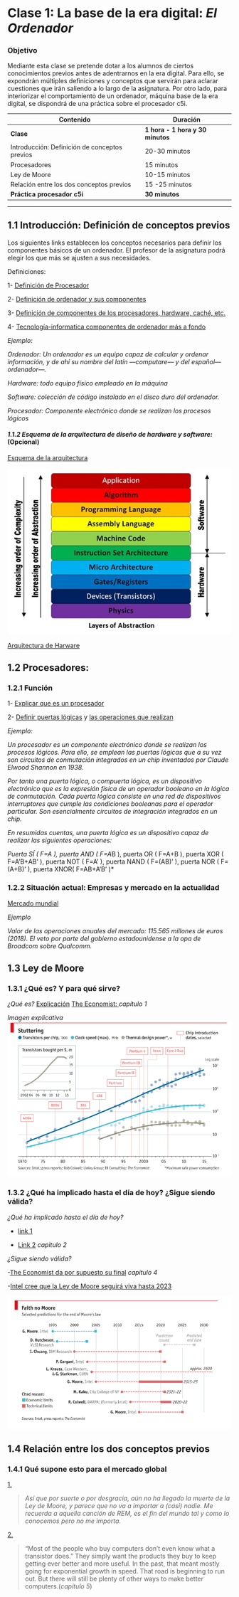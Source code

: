 # Clase 1: La base de la era digital: *El Ordenador*

### Objetivo

Mediante esta clase se pretende dotar a los alumnos de ciertos conocimientos previos antes de adentrarnos en la era digital. Para ello, se expondrán múltiples definiciones y conceptos que servirán para aclarar cuestiones que irán saliendo a lo largo de la asignatura. Por otro lado, para interiorizar el comportamiento de un ordenador, máquina base de la era digital, se dispondrá de una práctica sobre el procesador c5i.

| Contenido | Duración |
| ----- | ----- |
| **Clase** | **1 hora - 1 hora y 30 minutos** |
| Introducción: Definición de conceptos previos | 20-30 minutos |
|	Procesadores | 15 minutos |
|	Ley de Moore | 10-15 minutos |
| Relación entre los dos conceptos previos | 15 -25 minutos |
| **Práctica procesador c5i** | **30 minutos** |

***

## 1.1	Introducción: Definición de conceptos previos

Los siguientes links establecen los conceptos necesarios para definir los componentes básicos de un ordenador. El profesor de la asignatura podrá elegir los que más se ajusten a sus necesidades.

Definiciones:

1- [Definición de Procesador](https://www.google.com/search?rlz=1C1CHBD_esES774ES778&ei=iLzKXNTmL4XPgweYwJPIAg&q=definci%C3%B3n+procesador&oq=definci%C3%B3n+procesador&gs_l=psy-ab.3..35i304i39i70i249j35i304i39j0i13j0i22i30l7.75188.85512..85707...0.0..1.514.4009.3j9j3j4j0j1....2..0....1..gws-wiz.......0i71j35i39j0i67j0i131j0j35i39i70i249j0i20i263j0i10j0i67i70i249j0i13i30j0i8i13i10i30j0i8i13i30.gdrVvqxmiYI)

2- [Definición de ordenador y sus componentes](https://www.deordenadores.com/cuales-son-los-componentes-de-un-ordenador/)

3- [Definición de componentes de los procesadores, hardware, caché, etc.](https://conceptodefinicion.de/procesador/)

4- [Tecnología-informatica componentes de ordenador más a fondo](https://tecnologia-informatica.com/componentes-de-una-computadora/)

*Ejemplo:*

*Ordenador: Un ordenador es un equipo capaz de calcular y ordenar información, y de ahí su nombre del latín —computare— y del español—ordenador—.*

*Hardware: todo equipo físico empleado en la máquina*

*Software: colección de código instalado en el disco duro del ordenador.*

*Procesador: Componente electrónico donde se realizan los procesos lógicos*

#### *1.1.2 Esquema de la arquitectura de diseño de hardware y software:* (Opcional)

[Esquema de la arquitectura](https://sites.google.com/site/yhouycsp/reflections/2-10-hardware-and-software-abstractions)

![Alt text](Esquema%20Arquitectura.jpg)

[Arquitectura de Harware](https://electronics.stackexchange.com/questions/353915/what-is-the-role-of-isa-instruction-set-architecture-in-the-comp-arch-abstract)

## 1.2	Procesadores: 

### 1.2.1 Función

1- [Explicar que es un procesador](https://conceptodefinicion.de/procesador/)

2- [Definir puertas lógicas](http://natypine7.files.wordpress.com/) y [las operaciones que realizan](https://www.etsist.upm.es/estaticos/ingeniatic/index.php/tecnologias/item/563-puertas-l%C3%B3gicas%3Ftmpl=component&print=1.html)

*Ejemplo:*

*Un procesador es un componente electrónico donde se realizan los procesos lógicos. Para ello, se emplean las puertas lógicas que a su vez son circuitos de conmutación integrados en un chip inventados por Claude Elwood Shannon en 1938.*

*Por tanto una puerta lógica, o compuerta lógica, es un dispositivo electrónico que es la expresión física de un operador booleano en la lógica de conmutación. Cada puerta lógica consiste en una red de dispositivos interruptores que cumple las condiciones booleanas para el operador particular. Son esencialmente circuitos de integración integrados en un chip.*

*En resumidas cuentas, una puerta lógica es un dispositivo capaz de realizar las siguientes operaciones:*

*Puerta SÍ ( F=A ), puerta AND ( F=A*B ), puerta OR ( F=A+B ), puerta XOR ( F=A’B+AB’ ), puerta NOT ( F=A’ ), puerta NAND ( F=(AB)’ ), puerta NOR ( F=(A+B)’ ),  puerta XNOR( F=AB+A’B’ )*

### 1.2.2 Situación actual: Empresas y mercado en la actualidad

[Mercado mundial](http://rsocial.expansionpro.orbyt.es/epaper/xml_epaper/Expansi%C3%B3n/23_03_2018/pla_3995_Pais_Vasco/xml_arts/art_15913300.xml?SHARE=6C23C0F29C6C4F158F7CA6264B486305B653D3AF53CFD54244B9CF7F68DE73BF14CBCE99C5EC78615BF7C9B4D7C7F90607B0FB44DE6065CB19F2D0AC7F842D244C32B6546A48F6A2C32ED77B3375B50D79C402F47193576E1367062FF0C4154A)

*Ejemplo*

*Valor de las operaciones anuales del mercado: 115.565 millones de euros (2018). El veto por parte del gobierno estadounidense a la opa de Broadcom sobre Qualcomm.*

## 1.3	Ley de Moore

### 1.3.1 ¿Qué es? Y para qué sirve?

*¿Qué es?*
[Explicación](https://www.profesionalreview.com/2018/04/01/que-es-la-ley-de-moore-y-para-que-sirve/)
[The Economist: ](https://www.economist.com/technology-quarterly/2016-03-12/after-moores-law) *capítulo 1*

*Imagen explicativa*
![Alt text](Moores_Law.PNG)


### 1.3.2	¿Qué ha implicado hasta el día de hoy? ¿Sigue siendo válida?

*¿Qué ha implicado hasta el día de hoy?*

- [link 1](https://hipertextual.com/2013/11/final-ley-moore)

- [Link 2](https://www.economist.com/technology-quarterly/2016-03-12/after-moores-law) *capitulo 2*

*¿Sigue siendo válida?*

-[The Economist da por supuesto su final](https://www.economist.com/technology-quarterly/2016-03-12/after-moores-law) *capitulo 4*

-[Intel cree que la Ley de Moore seguirá viva hasta 2023](http://www.expansion.com/economia-digital/innovacion/2017/07/05/5953a11c268e3e1d718b4873.html)

![Alt text](Faith_in_Moores_law.PNG)

## 1.4	Relación entre los dos conceptos previos

### 1.4.1 Qué supone esto para el mercado global

[1.](https://resbla.com/2016/05/31/final-la-ley-moore-ya-no-importa/) 

> *Así que por suerte o por desgracia, aún no ha llegado la muerte de la Ley de Moore, y parece que no va a importar a (casi) nadie. Me recuerda a aquella canción de REM, es el fin del mundo tal y como lo conocemos pero no me importa.*

[2.](https://www.economist.com/technology-quarterly/2016-03-12/after-moores-law) 

> “Most of the people who buy computers don’t even know what a transistor does.” They simply want the products they buy to keep getting ever better and more useful. In the past, that meant mostly going for exponential growth in speed. That road is beginning to run out. But there will still be plenty of other ways to make better computers.(*capítulo 5*)


